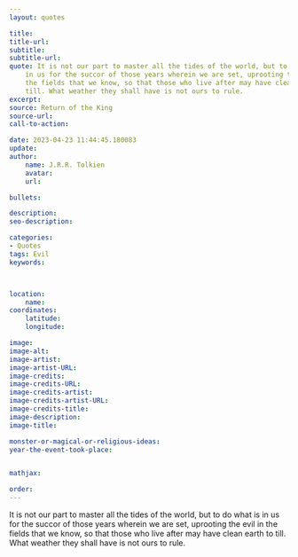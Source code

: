 ```yaml
---
layout: quotes

title:
title-url:
subtitle:
subtitle-url:
quote: It is not our part to master all the tides of the world, but to do what is
    in us for the succor of those years wherein we are set, uprooting the evil in
    the fields that we know, so that those who live after may have clean earth to
    till. What weather they shall have is not ours to rule.
excerpt:
source: Return of the King
source-url:
call-to-action:

date: 2023-04-23 11:44:45.180083
update:
author:
    name: J.R.R. Tolkien
    avatar:
    url:

bullets:

description:
seo-description:

categories:
- Quotes
tags: Evil
keywords:



location:
    name:
coordinates:
    latitude:
    longitude:

image:
image-alt:
image-artist:
image-artist-URL:
image-credits:
image-credits-URL:
image-credits-artist:
image-credits-artist-URL:
image-credits-title:
image-description:
image-title:

monster-or-magical-or-religious-ideas:
year-the-event-took-place:


mathjax:

order:
---
```

It is not our part to master all the tides of the world, but to do what is in us for the succor of those years wherein we are set, uprooting the evil in the fields that we know, so that those who live after may have clean earth to till. What weather they shall have is not ours to rule.